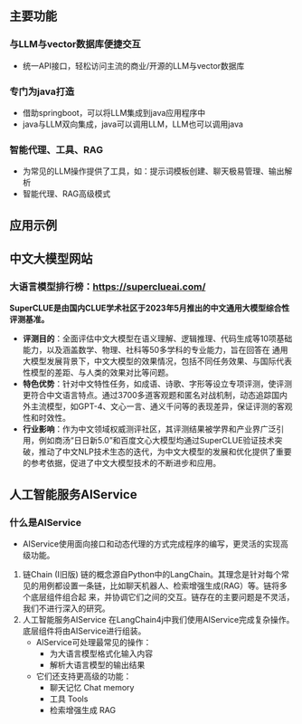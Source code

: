## 主要功能
### 与LLM与vector数据库便捷交互
- 统一API接口，轻松访问主流的商业/开源的LLM与vector数据库
### 专门为java打造
- 借助springboot，可以将LLM集成到java应用程序中
- java与LLM双向集成，java可以调用LLM，LLM也可以调用java
### 智能代理、工具、RAG
- 为常见的LLM操作提供了工具，如：提示词模板创建、聊天极易管理、输出解析
- 智能代理、RAG高级模式
## 应用示例

## 中文大模型网站
### 大语言模型排行榜：https://superclueai.com/
**SuperCLUE是由国内CLUE学术社区于2023年5月推出的中文通用大模型综合性评测基准。**
- **评测目的**：全面评估中文大模型在语义理解、逻辑推理、代码生成等10项基础能力，以及涵盖数学、物理、社科等50多学科的专业能力，旨在回答在
通用大模型发展背景下，中文大模型的效果情况，包括不同任务效果、与国际代表性模型的差距、与人类的效果对比等问题。
- **特色优势**：针对中文特性任务，如成语、诗歌、字形等设立专项评测，使评测更符合中文语言特点。通过3700多道客观题和匿名对战机制，动态追踪国内外主流模型，如GPT-4、文心一言、通义千问等的表现差异，保证评测的客观性和时效性。
- **行业影响**：作为中文领域权威测评社区，其评测结果被学界和产业界广泛引用，例如商汤“日日新5.0”和百度文心大模型均通过SuperCLUE验证技术突
破，推动了中文NLP技术生态的迭代，为中文大模型的发展和优化提供了重要的参考依据，促进了中文大模型技术的不断进步和应用。

## 人工智能服务AlService
### 什么是AIService
- AIService使用面向接口和动态代理的方式完成程序的编写，更灵活的实现高级功能。
1. 链Chain (I旧版)
链的概念源自Python中的LangChain。其理念是针对每个常见的用例都设置一条链，比如聊天机器人、检索增强生成(RAG）等。链将多个底层组件组合起
来，并协调它们之间的交互。链存在的主要问题是不灵活，我们不进行深入的研究。
2. 人工智能服务AIService
在LangChain4j中我们使用AIService完成复杂操作。底层组件将由AIService进行组装。
   - AlService可处理最常见的操作：
     - 为大语言模型格式化输入内容
     - 解析大语言模型的输出结果
   - 它们还支持更高级的功能：
     - 聊天记忆 Chat memory
     - 工具 Tools
     - 检索增强生成 RAG